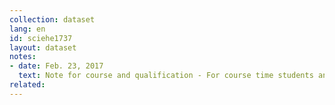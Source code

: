 ```yaml
---
collection: dataset
lang: en
id: sciehe1737
layout: dataset
notes: 
- date: Feb. 23, 2017
  text: Note for course and qualification - For course time students and for non-students last diploma course in final course term is intended.
related:
---
```

